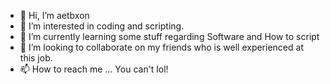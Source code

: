 - 👋 Hi, I’m aetbxon
- 👀 I’m interested in coding and scripting.
- 🌱 I’m currently learning some stuff regarding Software and How to script
- 💞️ I’m looking to collaborate on my friends who is well experienced at this job.
- 📫 How to reach me ... You can't lol!
